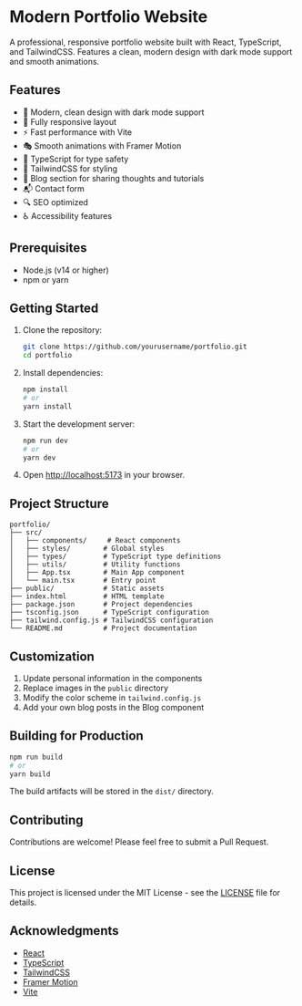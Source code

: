 # Modern Portfolio Website

A professional, responsive portfolio website built with React, TypeScript, and TailwindCSS. Features a clean, modern design with dark mode support and smooth animations.

## Features

- 🎨 Modern, clean design with dark mode support
- 📱 Fully responsive layout
- ⚡ Fast performance with Vite
- 🎭 Smooth animations with Framer Motion
- 🎯 TypeScript for type safety
- 🎨 TailwindCSS for styling
- 📝 Blog section for sharing thoughts and tutorials
- 📬 Contact form
- 🔍 SEO optimized
- ♿ Accessibility features

## Prerequisites

- Node.js (v14 or higher)
- npm or yarn

## Getting Started

1. Clone the repository:
   ```bash
   git clone https://github.com/yourusername/portfolio.git
   cd portfolio
   ```

2. Install dependencies:
   ```bash
   npm install
   # or
   yarn install
   ```

3. Start the development server:
   ```bash
   npm run dev
   # or
   yarn dev
   ```

4. Open [http://localhost:5173](http://localhost:5173) in your browser.

## Project Structure

```
portfolio/
├── src/
│   ├── components/     # React components
│   ├── styles/        # Global styles
│   ├── types/         # TypeScript type definitions
│   ├── utils/         # Utility functions
│   ├── App.tsx        # Main App component
│   └── main.tsx       # Entry point
├── public/            # Static assets
├── index.html         # HTML template
├── package.json       # Project dependencies
├── tsconfig.json      # TypeScript configuration
├── tailwind.config.js # TailwindCSS configuration
└── README.md          # Project documentation
```

## Customization

1. Update personal information in the components
2. Replace images in the `public` directory
3. Modify the color scheme in `tailwind.config.js`
4. Add your own blog posts in the Blog component

## Building for Production

```bash
npm run build
# or
yarn build
```

The build artifacts will be stored in the `dist/` directory.

## Contributing

Contributions are welcome! Please feel free to submit a Pull Request.

## License

This project is licensed under the MIT License - see the [LICENSE](LICENSE) file for details.

## Acknowledgments

- [React](https://reactjs.org/)
- [TypeScript](https://www.typescriptlang.org/)
- [TailwindCSS](https://tailwindcss.com/)
- [Framer Motion](https://www.framer.com/motion/)
- [Vite](https://vitejs.dev/)
